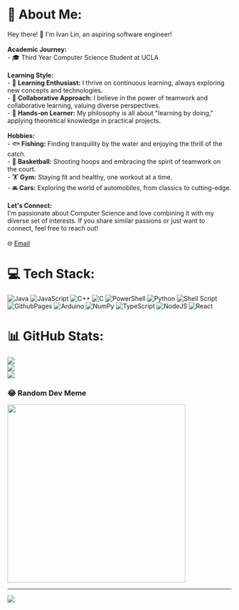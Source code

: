 # 💫 About Me:
Hey there! 👋 I'm Ivan Lin, an aspiring software engineer!<br><br>**Academic Journey:**<br>- 🎓 Third Year Computer Science Student at UCLA<br><br>**Learning Style:**<br>- 🧠 **Learning Enthusiast:** I thrive on continuous learning, always exploring new concepts and technologies.<br>- 🤝 **Collaborative Approach:** I believe in the power of teamwork and collaborative learning, valuing diverse perspectives.<br>- 🚀 **Hands-on Learner:** My philosophy is all about "learning by doing," applying theoretical knowledge in practical projects.<br><br>**Hobbies:**<br>- 🐟 **Fishing:** Finding tranquility by the water and enjoying the thrill of the catch.<br>- 🏀 **Basketball:** Shooting hoops and embracing the spirit of teamwork on the court.<br>- 🏋️ **Gym:** Staying fit and healthy, one workout at a time.<br>- 🚘 **Cars:** Exploring the world of automobiles, from classics to cutting-edge.<br><br>**Let's Connect:**<br>I'm passionate about Computer Science and love combining it with my diverse set of interests. If you share similar passions or just want to connect, feel free to reach out!<br><br>🌐 [Email](linivan2003@gmail.com) <br>


# 💻 Tech Stack:
![Java](https://img.shields.io/badge/java-%23ED8B00.svg?style=for-the-badge&logo=openjdk&logoColor=white) ![JavaScript](https://img.shields.io/badge/javascript-%23323330.svg?style=for-the-badge&logo=javascript&logoColor=%23F7DF1E) ![C++](https://img.shields.io/badge/c++-%2300599C.svg?style=for-the-badge&logo=c%2B%2B&logoColor=white) ![C](https://img.shields.io/badge/c-%2300599C.svg?style=for-the-badge&logo=c&logoColor=white) ![PowerShell](https://img.shields.io/badge/PowerShell-%235391FE.svg?style=for-the-badge&logo=powershell&logoColor=white) ![Python](https://img.shields.io/badge/python-3670A0?style=for-the-badge&logo=python&logoColor=ffdd54) ![Shell Script](https://img.shields.io/badge/shell_script-%23121011.svg?style=for-the-badge&logo=gnu-bash&logoColor=white) ![GithubPages](https://img.shields.io/badge/github%20pages-121013?style=for-the-badge&logo=github&logoColor=white) ![Arduino](https://img.shields.io/badge/-Arduino-00979D?style=for-the-badge&logo=Arduino&logoColor=white) ![NumPy](https://img.shields.io/badge/numpy-%23013243.svg?style=for-the-badge&logo=numpy&logoColor=white) ![TypeScript](https://img.shields.io/badge/typescript-%23007ACC.svg?style=for-the-badge&logo=typescript&logoColor=white) ![NodeJS](https://img.shields.io/badge/node.js-6DA55F?style=for-the-badge&logo=node.js&logoColor=white) ![React](https://img.shields.io/badge/react-%2320232a.svg?style=for-the-badge&logo=react&logoColor=%2361DAFB)
# 📊 GitHub Stats:
![](https://github-readme-stats.vercel.app/api?username=linivan2003&theme=dark&hide_border=true&include_all_commits=false&count_private=false)<br/>
![](https://github-readme-streak-stats.herokuapp.com/?user=linivan2003&theme=dark&hide_border=true)<br/>
![](https://github-readme-stats.vercel.app/api/top-langs/?username=linivan2003&theme=dark&hide_border=true&include_all_commits=false&count_private=false&layout=compact)

### 😂 Random Dev Meme
<img src='https://randommeme-five.vercel.app/' style="height: 400px;"/>

---
[![](https://visitcount.itsvg.in/api?id=linivan2003&icon=0&color=0)](https://visitcount.itsvg.in)

<!-- Proudly created with GPRM ( https://gprm.itsvg.in ) -->
